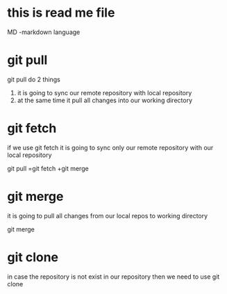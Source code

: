 # this is read me file 
MD -markdown language

# git pull
git pull do 2 things 
1. it is going to sync our remote repository with local repository
2. at the same time it pull all changes into our working directory

# git fetch 
if we use git fetch it is going to sync only our remote repository with our local repository 

git pull =git fetch +git merge 

# git merge 
it is going to pull all changes from our local repos to working directory 

git merge 

# git clone 
in case  the repository is not exist in our repository then we need to use git clone 
